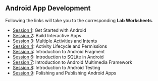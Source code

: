 ## Android App Development

Following the links will take you to the corresponding **Lab Worksheets**.

+ [Session 1](session-1.md): Get Started with Android
+ [Session 2](session-2): Build Interactive Apps
+ [Session 3](session-3): Multiple Activities and Intents
+ [Session 4](session-4): Activity Lifecycle and Permissions
+ [Session 5](session-5): Introduction to Android Fragment
+ [Session 6](session-6): Introduction to SQLite in Android
+ [Session 7](session-7): Introduction to Android Multimedia Framework
+ [Session 8](session-8): Introduction to Android Testing
+ [Session 9](session-9): Polishing and Publishing Android Apps



